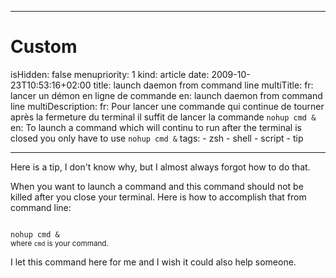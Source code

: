 -----

# Custom 
isHidden:       false
menupriority:   1
kind:           article
date:           2009-10-23T10:53:16+02:00
title: launch daemon from command line
multiTitle: 
    fr: lancer un démon en ligne de commande
    en: launch daemon from command line
multiDescription:
    fr: Pour lancer une commande qui continue de tourner après la fermeture du terminal il suffit de lancer la commande <code>nohup cmd &amp;</code>
    en: To launch a command which will continu to run after the terminal is closed you only have to use <code>nohup cmd &amp;</code>
tags:
    - zsh
    - shell
    - script
    - tip

-----

Here is a tip, I don't know why, but I almost always forgot how to do that.


When you want to launch a command and this command should not be killed after you close your terminal. Here is how to accomplish that from command line: 


<code class="zsh">
nohup cmd &
</code>
<small>where <code>cmd</code> is your command.</small>
</div>

I let this command here for me and I wish it could also help someone.

